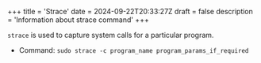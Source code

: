 +++
title = 'Strace'
date = 2024-09-22T20:33:27Z
draft = false
description = 'Information about strace command'
+++

`strace` is used to capture system calls for a particular program.
- Command: `sudo strace -c program_name program_params_if_required`
